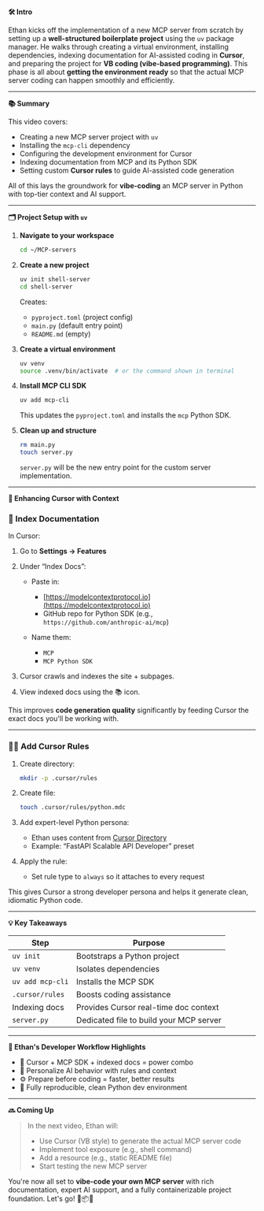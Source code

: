 **🛠️ Intro**

Ethan kicks off the implementation of a new MCP server from scratch by setting up a **well-structured boilerplate project** using the `uv` package manager. He walks through creating a virtual environment, installing dependencies, indexing documentation for AI-assisted coding in **Cursor**, and preparing the project for **VB coding (vibe-based programming)**. This phase is all about **getting the environment ready** so that the actual MCP server coding can happen smoothly and efficiently.

---

**📚 Summary**

This video covers:

- Creating a new MCP server project with `uv`
- Installing the `mcp-cli` dependency
- Configuring the development environment for Cursor
- Indexing documentation from MCP and its Python SDK
- Setting custom **Cursor rules** to guide AI-assisted code generation

All of this lays the groundwork for **vibe-coding** an MCP server in Python with top-tier context and AI support.

---

**🗂️ Project Setup with `uv`**

1. **Navigate to your workspace**

   ```bash
   cd ~/MCP-servers
   ```

2. **Create a new project**

   ```bash
   uv init shell-server
   cd shell-server
   ```

   Creates:

   - `pyproject.toml` (project config)
   - `main.py` (default entry point)
   - `README.md` (empty)

3. **Create a virtual environment**

   ```bash
   uv venv
   source .venv/bin/activate  # or the command shown in terminal
   ```

4. **Install MCP CLI SDK**

   ```bash
   uv add mcp-cli
   ```

   This updates the `pyproject.toml` and installs the `mcp` Python SDK.

5. **Clean up and structure**

   ```bash
   rm main.py
   touch server.py
   ```

   `server.py` will be the new entry point for the custom server implementation.

---

**🧠 Enhancing Cursor with Context**

### 📘 Index Documentation

In Cursor:

1. Go to **Settings → Features**
2. Under “Index Docs”:

   - Paste in:

     - [https://modelcontextprotocol.io](https://modelcontextprotocol.io)
     - GitHub repo for Python SDK (e.g., `https://github.com/anthropic-ai/mcp`)

   - Name them:

     - `MCP`
     - `MCP Python SDK`

3. Cursor crawls and indexes the site + subpages.
4. View indexed docs using the 📚 icon.

This improves **code generation quality** significantly by feeding Cursor the exact docs you'll be working with.

---

### 🧑‍💻 Add Cursor Rules

1. Create directory:

   ```bash
   mkdir -p .cursor/rules
   ```

2. Create file:

   ```bash
   touch .cursor/rules/python.mdc
   ```

3. Add expert-level Python persona:

   - Ethan uses content from [Cursor Directory](https://cursordirectory.com/)
   - Example: “FastAPI Scalable API Developer” preset

4. Apply the rule:

   - Set rule type to `always` so it attaches to every request

This gives Cursor a strong developer persona and helps it generate clean, idiomatic Python code.

---

**💡 Key Takeaways**

| Step             | Purpose                                 |
| ---------------- | --------------------------------------- |
| `uv init`        | Bootstraps a Python project             |
| `uv venv`        | Isolates dependencies                   |
| `uv add mcp-cli` | Installs the MCP SDK                    |
| `.cursor/rules`  | Boosts coding assistance                |
| Indexing docs    | Provides Cursor real-time doc context   |
| `server.py`      | Dedicated file to build your MCP server |

---

**🌟 Ethan's Developer Workflow Highlights**

- 🧪 Cursor + MCP SDK + indexed docs = power combo
- 🎯 Personalize AI behavior with rules and context
- ⚙️ Prepare before coding = faster, better results
- 🔄 Fully reproducible, clean Python dev environment

---

**🔜 Coming Up**

> In the next video, Ethan will:
>
> - Use Cursor (VB style) to generate the actual MCP server code
> - Implement tool exposure (e.g., shell command)
> - Add a resource (e.g., static README file)
> - Start testing the new MCP server

You're now all set to **vibe-code your own MCP server** with rich documentation, expert AI support, and a fully containerizable project foundation. Let's go! 🚀📦🐍
